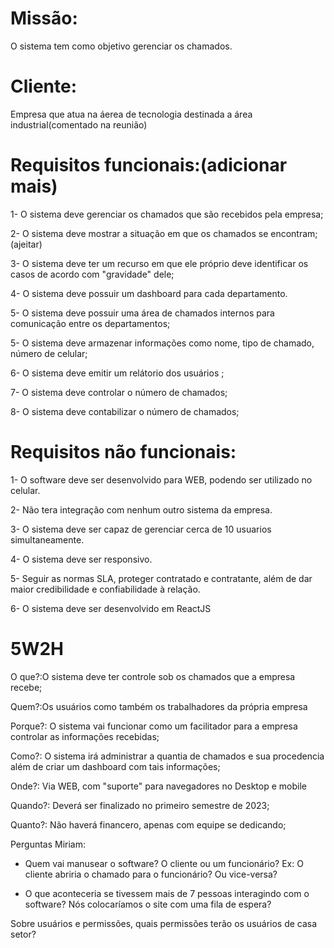  # Missão: 
 O sistema tem como objetivo gerenciar os chamados.


# Cliente: 
Empresa que atua na áerea de tecnologia destinada a área industrial(comentado na reunião)


# Requisitos funcionais:(adicionar mais)

1- O sistema deve gerenciar os chamados que são recebidos pela empresa;

2- O sistema deve mostrar a situação em que os chamados se encontram;(ajeitar)

3- O sistema deve ter um recurso em que ele próprio deve identificar os casos de acordo com  "gravidade" dele;

4- O sistema deve possuir um dashboard para cada departamento.

5- O sistema deve possuir uma área de chamados internos para comunicação entre os departamentos;

5- O sistema deve armazenar informações como nome, tipo de chamado, número de celular;

6- O sistema deve emitir um relátorio dos usuários ;

7- O sistema deve controlar o número de chamados;

8- O sistema deve contabilizar o número de chamados;


# Requisitos não funcionais:

1- O software deve ser desenvolvido para WEB, podendo ser utilizado no celular.

2- Não tera integração com nenhum outro sistema da empresa.

3- O sistema deve ser capaz de gerenciar cerca de 10 usuarios simultaneamente.

4- O sistema deve ser responsivo.

5- Seguir as normas SLA, proteger contratado e contratante, além de dar maior credibilidade e confiabilidade à relação.

6- O sistema deve ser desenvolvido em ReactJS


# 5W2H

O que?:O sistema deve ter controle sob os chamados que a empresa recebe;

Quem?:Os usuários como também os trabalhadores da própria empresa

Porque?: O sistema vai funcionar como um facilitador para a empresa controlar as informações recebidas;

Como?: O sistema irá administrar a quantia de chamados e sua procedencia além de criar um dashboard com tais informações;

Onde?: Via WEB, com "suporte" para navegadores no Desktop e mobile

Quando?: Deverá ser finalizado no primeiro semestre de 2023;

Quanto?: Não haverá financero, apenas com equipe se dedicando;




Perguntas Miriam:

- Quem vai manusear o software? O cliente ou um funcionário?
Ex: O cliente abriria o chamado para o funcionário? Ou vice-versa?

- O que aconteceria se tivessem mais de 7 pessoas interagindo com o software? Nós colocaríamos o site com uma fila de espera?


Sobre usuários e permissões, quais permissões terão os usuários de casa setor?
